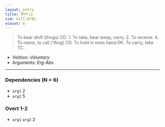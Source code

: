 ```yaml
---
layout: entry
title: ཐོགས་√2
vid: Hill:0781
vcount: 6
---
```

> To bear aloft (thogs) CD\. 1\. To take, bear away, carry\. 2\. To receive\. 4\. To name, to call ('thog) CD\. To hold in ones hand DK\. To carry, take TC\.

* Volition: _Voluntary_
* Arguments: _Erg-Abs_

---

### Dependencies (N = 6)
* `arg1` 2
* `arg2` 5


### Overt 1-2
* `arg1` `arg2` 2
